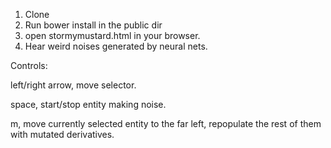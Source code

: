 1. Clone
2. Run bower install in the public dir
3. open stormymustard.html in your browser.
4. Hear weird noises generated by neural nets.

Controls:

left/right arrow, move selector. 

space, start/stop entity making noise.

m, move currently selected entity to the far left, repopulate the rest of them with mutated derivatives.
